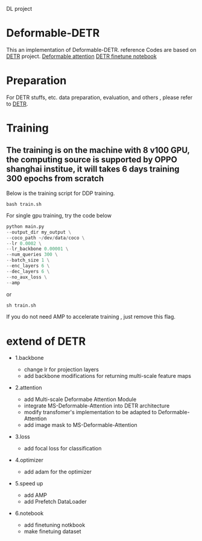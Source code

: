 DL project

# Deformable-DETR

This an implementation of Deformable-DETR. 
reference Codes are based on [DETR](https://github.com/facebookresearch/detr) project.
[Deformable attention](https://github.com/Windaway/Deformable-Attention-for-Deformable-DETR/blob/main/DFMAtt.py)
[DETR finetune notebook](https://github.com/woctezuma/finetune-detr)
# Preparation

For DETR stuffs, etc. data preparation, evaluation, and others , please refer to 
[DETR](https://github.com/facebookresearch/detr).

# Training

## The training is on the machine with 8 v100 GPU, the computing source is supported by OPPO shanghai institue, it will takes 6 days training 300 epochs from scratch

Below is the training script for DDP training.
```shell script
bash train.sh
```

For single gpu training, try the code below

```python
python main.py
--output_dir my_output \
--coco_path ~/dev/data/coco \
--lr 0.0002 \
--lr_backbone 0.00001 \
--num_queries 300 \
--batch_size 1 \
--enc_layers 6 \
--dec_layers 6 \
--no_aux_loss \
--amp
```
or
```python
sh train.sh
```

If you do not need AMP to accelerate training , just remove this flag.

# extend of DETR

- 1.backbone
  - change lr for projection layers
  - add backbone modifications for returning multi-scale feature maps

- 2.attention
  - add Multi-scale Deformabe Attention Module
  - integrate MS-Deformable-Attention into DETR architecture
  - modify transfomer's implementation to be adapted to Deformable-Attention
  - add image mask to MS-Deformable-Attention

- 3.loss
  - add focal loss for classification

- 4.optimizer
  - add adam for the optimizer

- 5.speed up
  - add AMP
  - add Prefetch DataLoader

- 6.notebook
  - add finetuning notkbook
  - make finetuing dataset